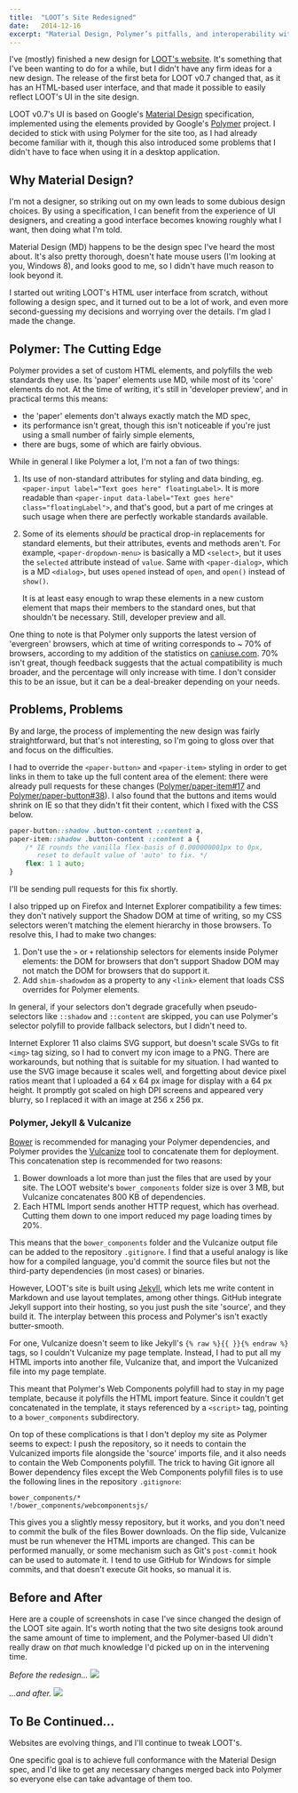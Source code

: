 ```yaml
---
title:  "LOOT’s Site Redesigned"
date:   2014-12-16
excerpt: "Material Design, Polymer’s pitfalls, and interoperability with Jekyll."
---
```


I've (mostly) finished a new design for [LOOT's website](http://loot.github.io). It's something that I've been wanting to do for a while, but I didn't have any firm ideas for a new design. The release of the first beta for LOOT v0.7 changed that, as it has an HTML-based user interface, and that made it possible to easily reflect LOOT's UI in the site design.

LOOT v0.7's UI is based on Google's [Material Design](https://www.google.com/design/spec/material-design/introduction.html) specification, implemented using the elements provided by Google's [Polymer](https://www.polymer-project.org/) project. I decided to stick with using Polymer for the site too, as I had already become familiar with it, though this also introduced some problems that I didn't have to face when using it in a desktop application.

## Why Material Design?

I'm not a designer, so striking out on my own leads to some dubious design choices. By using a specification, I can benefit from the experience of UI designers, and creating a good interface becomes knowing roughly what I want, then doing what I'm told.

Material Design (MD) happens to be the design spec I've heard the most about. It's also pretty thorough, doesn't hate mouse users (I'm looking at you, Windows 8), and looks good to me, so I didn't have much reason to look beyond it.

I started out writing LOOT's HTML user interface from scratch, without following a design spec, and it turned out to be a lot of work, and even more second-guessing my decisions and worrying over the details. I'm glad I made the change.

## Polymer: The Cutting Edge

Polymer provides a set of custom HTML elements, and polyfills the web standards they use. Its 'paper' elements use MD, while most of its 'core' elements do not. At the time of writing, it's still in 'developer preview', and in practical terms this means:

* the 'paper' elements don't always exactly match the MD spec,
* its performance isn't great, though this isn't noticeable if you're just using a small number of fairly simple elements,
* there are bugs, some of which are fairly obvious.

While in general I like Polymer a lot, I'm not a fan of two things:

1. Its use of non-standard attributes for styling and data binding, eg. `<paper-input label="Text goes here" floatingLabel>`. It is more readable than `<paper-input data-label="Text goes here" class="floatingLabel">`, and that's good, but a part of me cringes at such usage when there are perfectly workable standards available.
2. Some of its elements *should* be practical drop-in replacements for standard elements, but their attributes, events and methods aren't. For example, `<paper-dropdown-menu>` is basically a MD `<select>`, but it uses the `selected` attribute instead of `value`. Same with `<paper-dialog>`, which is a MD `<dialog>`, but uses `opened` instead of `open`, and `open()` instead of `show()`.

   It is at least easy enough to wrap these elements in a new custom element that maps their members to the standard ones, but that shouldn't be necessary. Still, developer preview and all.

One thing to note is that Polymer only supports the latest version of 'evergreen' browsers, which at time of writing corresponds to ~ 70% of browsers, according to my addition of the statistics on [caniuse.com](http://caniuse.com). 70% isn't great, though feedback suggests that the actual compatibility is much broader, and the percentage will only increase with time. I don't consider this to be an issue, but it can be a deal-breaker depending on your needs.

## Problems, Problems

By and large, the process of implementing the new design was fairly straightforward, but that's not interesting, so I'm going to gloss over that and focus on the difficulties.

I had to override the `<paper-button>` and `<paper-item>` styling in order to get links in them to take up the full content area of the element: there were already pull requests for these changes ([Polymer/paper-item#17](https://github.com/Polymer/paper-item/pull/17) and [Polymer/paper-button#38](https://github.com/Polymer/paper-button/pull/38)). I also found that the buttons and items would shrink on IE so that they didn't fit their content, which I fixed with the CSS below.

```css
paper-button::shadow .button-content ::content a,
paper-item::shadow .button-content ::content a {
    /* IE rounds the vanilla flex-basis of 0.000000001px to 0px,
       reset to default value of 'auto' to fix. */
    flex: 1 1 auto;
}
```

I'll be sending pull requests for this fix shortly.

I also tripped up on Firefox and Internet Explorer compatibility a few times: they don't natively support the Shadow DOM at time of writing, so my CSS selectors weren't matching the element hierarchy in those browsers. To resolve this, I had to make two changes:

1. Don't use the `>` or `+` relationship selectors for elements inside Polymer elements: the DOM for browsers that don't support Shadow DOM may not match the DOM for browsers that do support it.
2. Add `shim-shadowdom` as a property to any `<link>` element that loads CSS overrides for Polymer elements.

In general, if your selectors don't degrade gracefully when pseudo-selectors like `::shadow` and `::content` are skipped, you can use Polymer's selector polyfill to provide fallback selectors, but I didn't need to.

Internet Explorer 11 also claims SVG support, but doesn't scale SVGs to fit `<img>` tag sizing, so I had to convert my icon image to a PNG. There are workarounds, but nothing that is suitable for my situation. I had wanted to use the SVG image because it scales well, and forgetting about device pixel ratios meant that I uploaded a 64 x 64 px image for display with a 64 px height. It promptly got scaled on high DPI screens and appeared very blurry, so I replaced it with an image at 256 x 256 px.

### Polymer, Jekyll & Vulcanize

[Bower](http://bower.io/) is recommended for managing your Polymer dependencies, and Polymer provides the [Vulcanize](https://github.com/Polymer/vulcanize) tool to concatenate them for deployment. This concatenation step is recommended for two reasons:

1. Bower downloads a lot more than just the files that are used by your site. The LOOT website's `bower_components` folder size is over 3 MB, but Vulcanize concatenates 800 KB of dependencies.
2. Each HTML Import sends another HTTP request, which has overhead. Cutting them down to one import reduced my page loading times by 20%.

This means that the `bower_components` folder and the Vulcanize output file can be added to the repository `.gitignore`. I find that a useful analogy is like how for a compiled language, you'd commit the source files but not the third-party dependencies (in most cases) or binaries.

However, LOOT's site is built using [Jekyll](http://jekyllrb.com/), which lets me write content in Markdown and use layout templates, among other things. GitHub integrate Jekyll support into their hosting, so you just push the site 'source', and they build it. The interplay between this process and Polymer's isn't exactly butter-smooth.

For one, Vulcanize doesn't seem to like Jekyll's `{% raw %}{{ }}{% endraw %}` tags, so I couldn't Vulcanize my page template. Instead, I had to put all my HTML imports into another file, Vulcanize that, and import the Vulcanized file into my page template.

This meant that Polymer's Web Components polyfill had to stay in my page template, because it polyfills the HTML import feature. Since it couldn't get concatenated in the template, it stays referenced by a `<script>` tag, pointing to a `bower_components` subdirectory.

On top of these complications is that I don't deploy my site as Polymer seems to expect: I push the repository, so it needs to contain the Vulcanized imports file alongside the 'source' imports file, and it also needs to contain the Web Components polyfill. The trick to having Git ignore all Bower dependency files except the Web Components polyfill files is to use the following lines in the repository `.gitignore`:

```
bower_components/*
!/bower_components/webcomponentsjs/
```

This gives you a slightly messy repository, but it works, and you don't need to commit the bulk of the files Bower downloads. On the flip side, Vulcanize must be run whenever the HTML imports are changed. This can be performed manually, or some mechanism such as Git's `post-commit` hook can be used to automate it. I tend to use GitHub for Windows for simple commits, and that doesn't execute Git hooks, so manual it is.

## Before and After

Here are a couple of screenshots in case I've since changed the design of the LOOT site again. It's worth noting that the two site designs took around the same amount of time to implement, and the Polymer-based UI didn't really draw on *that* much knowledge I'd picked up on in the intervening time.

*Before the redesign...*
![](/assets/images/posts/site-pre-material-design.png)

*...and after.*
![](/assets/images/posts/site-material-design.png)

## To Be Continued...

Websites are evolving things, and I'll continue to tweak LOOT's.

One specific goal is to achieve full conformance with the Material Design spec, and I'd like to get any necessary changes merged back into Polymer so everyone else can take advantage of them too.
